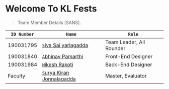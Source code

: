 # Welcome To KL Fests


> Team Member Details [SANS].

| ```ID Number```| ```Name```                                                     | ```Role```                  |
|----------------|----------------------------------------------------------------|-----------------------------|
|190031795       |[```S```iva Sai yarlagadda](@github/pamarthiabhinav)      |Team Leader, All Rounder     |
|190031840       |[```A```bhinav Pamarthi](@github/pamarthiabhinav)         |Front-End Designer           |
|190031984       |[```N```ikesh Rakoti](@github/pamarthiabhinav)            |Back-End Designer            |
|Faculty         |[```S```urya Kiran Jonnalagadda](@github/pamarthiabhinav) |Master, Evaluator            |
